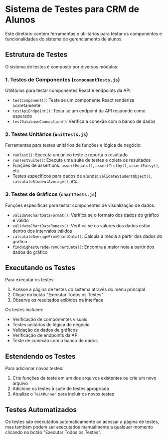 # Sistema de Testes para CRM de Alunos

Este diretório contém ferramentas e utilitários para testar os componentes e funcionalidades do sistema de gerenciamento de alunos.

## Estrutura de Testes

O sistema de testes é composto por diversos módulos:

### 1. Testes de Componentes (`componentTests.js`)

Utilitários para testar componentes React e endpoints da API:

- `testComponent()`: Testa se um componente React renderiza corretamente
- `testApiEndpoint()`: Testa se um endpoint da API responde como esperado
- `testDatabaseConnection()`: Verifica a conexão com o banco de dados

### 2. Testes Unitários (`unitTests.js`)

Ferramentas para testes unitários de funções e lógica de negócio:

- `runTest()`: Executa um único teste e reporta o resultado
- `runTestSuite()`: Executa uma suíte de testes e coleta os resultados
- Funções de assertions: `assertEquals()`, `assertTruthy()`, `assertFalsy()`, etc.
- Testes específicos para dados de alunos: `validateStudentObject()`, `calculateStudentAverage()`, etc.

### 3. Testes de Gráficos (`chartTests.js`)

Funções específicas para testar componentes de visualização de dados:

- `validateChartDataFormat()`: Verifica se o formato dos dados do gráfico é válido
- `validateChartDataRanges()`: Verifica se os valores dos dados estão dentro dos intervalos válidos
- `calculateAverageFromChartData()`: Calcula a média a partir dos dados do gráfico
- `findHighestGradeFromChartData()`: Encontra a maior nota a partir dos dados do gráfico

## Executando os Testes

Para executar os testes:

1. Acesse a página de testes do sistema através do menu principal
2. Clique no botão "Executar Todos os Testes"
3. Observe os resultados exibidos na interface

Os testes incluem:
- Verificação de componentes visuais
- Testes unitários de lógica de negócio
- Validação de dados de gráficos
- Verificação de endpoints da API
- Teste de conexão com o banco de dados

## Estendendo os Testes

Para adicionar novos testes:

1. Crie funções de teste em um dos arquivos existentes ou crie um novo arquivo
2. Adicione os testes à suíte de testes apropriada
3. Atualize o `TestRunner` para incluir os novos testes

## Testes Automatizados

Os testes são executados automaticamente ao acessar a página de testes, mas também podem ser executados manualmente a qualquer momento clicando no botão "Executar Todos os Testes".